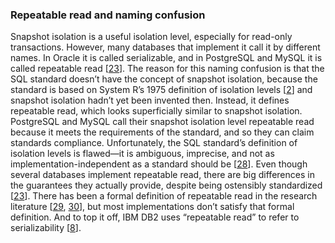 ### Repeatable read and naming confusion 
Snapshot isolation is a useful isolation level, especially for read-only transactions. However, many
databases that implement it call it by different names. In Oracle it is called serializable, and
in PostgreSQL and MySQL it is called repeatable read
[[23](ch07.html#Kleppmann2014ut)]. The reason for this naming confusion is that the SQL standard doesn’t have the concept of snapshot
isolation, because the standard is based on System R’s 1975 definition of isolation levels
[[2](ch07.html#Gray1976us)] and snapshot isolation hadn’t yet been
invented then. Instead, it defines repeatable read, which looks superficially similar to snapshot
isolation. PostgreSQL and MySQL call their snapshot isolation level repeatable read because it
meets the requirements of the standard, and so they can claim standards compliance. 
Unfortunately, the SQL standard’s definition of isolation levels is flawed—it is ambiguous,
imprecise, and not as implementation-independent as a standard should be
[[28](ch07.html#Berenson1995kj)]. Even though several databases
implement repeatable read, there are big differences in the guarantees they actually provide,
despite being ostensibly standardized
[[23](ch07.html#Kleppmann2014ut)]. There has been a formal definition of
repeatable read in the research literature [[29](ch07.html#Adya1999tx),
[30](ch07.html#Bailis2014vc_ch7)], but most implementations don’t satisfy that
formal definition. And to top it off, IBM DB2 uses “repeatable read” to refer to serializability
[[8](ch07.html#Bailis2013tn)].